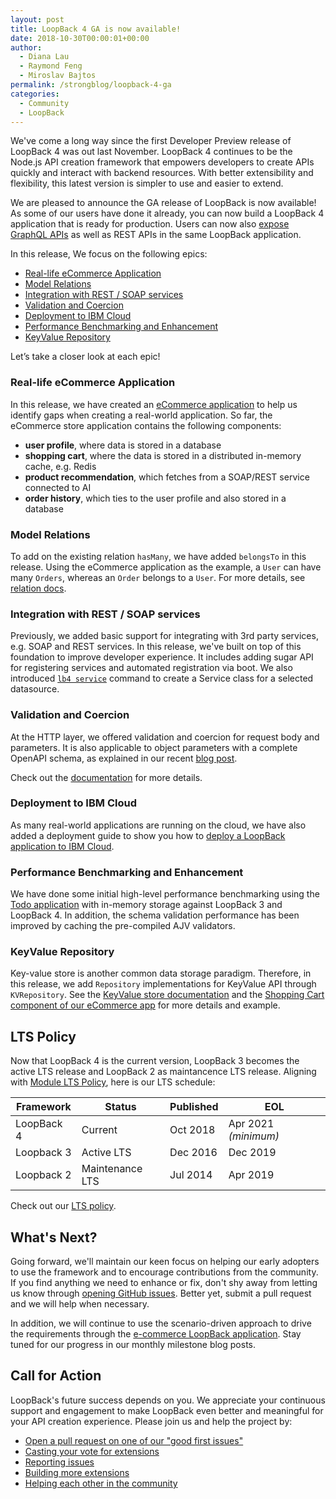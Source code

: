 ```yaml
---
layout: post
title: LoopBack 4 GA is now available!
date: 2018-10-30T00:00:01+00:00
author: 
  - Diana Lau
  - Raymond Feng
  - Miroslav Bajtos
permalink: /strongblog/loopback-4-ga
categories:
  - Community
  - LoopBack
---
```


We've come a long way since the first Developer Preview release of LoopBack 4 was out last November. LoopBack 4 continues to be the Node.js API creation framework that empowers developers to create APIs quickly and interact with backend resources. With better extensibility and flexibility, this latest version is simpler to use and easier to extend. 

We are pleased to announce the GA release of LoopBack is now available! As some of our users have done it already, you can now build a LoopBack 4 application that is ready for production. Users can now also [expose GraphQL APIs](http://v4.loopback.io/oasgraph.html) as well as REST APIs in the same LoopBack application.

In this release, We focus on the following epics:
- [Real-life eCommerce Application](#real-life-ecommerce-application)
- [Model Relations](#model-relations)
- [Integration with REST / SOAP services](#integration-with-rest--soap-services)
- [Validation and Coercion](#validation-and-coercion)
- [Deployment to IBM Cloud](#deployment-to-ibm-cloud)
- [Performance Benchmarking and Enhancement](#performance-benchmarking-and-enhancement)
- [KeyValue Repository](#keyvalue-repository)

Let’s take a closer look at each epic!

<!--more-->

### Real-life eCommerce Application
In this release, we have created an [eCommerce application](https://github.com/strongloop/loopback4-example-shopping) to help us identify gaps when creating a real-world application. So far, the eCommerce store application contains the following components:
- **user profile**, where data is stored in a database
- **shopping cart**, where the data is stored in a distributed in-memory cache, e.g. Redis
- **product recommendation**, which fetches from a SOAP/REST service connected to AI
- **order history**, which ties to the user profile and also stored in a database

### Model Relations
To add on the existing relation `hasMany`, we have added `belongsTo` in this release. Using the eCommerce application as the example, a `User` can have many `Orders`, whereas an `Order` belongs to a `User`. For more details, see [relation docs](fixme).

### Integration with REST / SOAP services
Previously, we added basic support for integrating with 3rd party services, e.g. SOAP and REST services. In this release, we've built on top of this foundation to improve developer experience. It includes adding sugar API for registering services and automated registration via boot. We also introduced [`lb4 service`](https://loopback.io/doc/en/lb4/Service-generator.html) command to create a Service class for a selected datasource.

### Validation and Coercion
At the HTTP layer, we offered validation and coercion for request body and parameters. It is also applicable to object parameters with a complete OpenAPI schema, as explained in our recent [blog post](https://strongloop.com/strongblog/fundamental-validations-for-http-requests/).

Check out the [documentation](https://loopback.io/doc/en/lb4/Parsing-requests.html) for more details. 

### Deployment to IBM Cloud
As many real-world applications are running on the cloud, we have also added a deployment guide to show you how to [deploy a LoopBack application to IBM Cloud](https://loopback.io/doc/en/lb4/Deploying-to-IBM-Cloud.html).

### Performance Benchmarking and Enhancement
We have done some initial high-level performance benchmarking using the [Todo application](https://loopback.io/doc/en/lb4/todo-tutorial.html) with in-memory storage against LoopBack 3 and LoopBack 4. In addition, the schema validation performance has been improved by caching the pre-compiled AJV validators.

### KeyValue Repository
Key-value store is another common data storage paradigm. Therefore, in this release, we add `Repository` implementations for KeyValue API through `KVRepository`. See the [KeyValue store documentation](https://loopback.io/doc/en/lb4/Repositories.html) and the [Shopping Cart component of our eCommerce app](https://github.com/strongloop/loopback4-example-shopping) for more details and example. 


## LTS Policy
Now that LoopBack 4 is the current version, LoopBack 3 becomes the active LTS release and LoopBack 2 as maintancence LTS release. Aligning with [Module LTS Policy](https://developer.ibm.com/node/2018/07/24/module-lts/), here is our LTS schedule: 


Framework | Status | Published | EOL 
-- | -- | -- | -- 
LoopBack 4 | Current | Oct 2018 | Apr 2021 _(minimum)_
Loopback 3 | Active LTS | Dec 2016 | Dec 2019 
Loopback 2 | Maintenance LTS | Jul 2014 | Apr 2019 

Check out our [LTS policy](https://loopback.io/doc/en/contrib/Long-term-support.html).


## What's Next?

Going forward, we'll maintain our keen focus on helping our early adopters to use the framework and to encourage contributions from the community. If you find anything we need to enhance or fix, don't shy away from letting us know through [opening GitHub issues](https://github.com/strongloop/loopback-next/issues). Better yet, submit a pull request and we will help when necessary. 

In addition, we will continue to use the scenario-driven approach to drive the requirements through the [e-commerce LoopBack application](https://github.com/strongloop/loopback4-example-shopping). Stay tuned for our progress in our monthly milestone blog posts.

## Call for Action

LoopBack's future success depends on you. We appreciate your continuous support and engagement to make LoopBack even better and meaningful for your API creation experience. Please join us and help the project by:

- [Open a pull request on one of our "good first issues"](https://github.com/strongloop/loopback-next/labels/good%20first%20issue)
- [Casting your vote for extensions](https://github.com/strongloop/loopback-next/issues/512)
- [Reporting issues](https://github.com/strongloop/loopback-next/issues)
- [Building more extensions](https://github.com/strongloop/loopback-next/issues/647)
- [Helping each other in the community](https://groups.google.com/forum/#!forum/loopbackjs)
